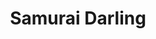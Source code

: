 --- 
title: "Samurai Darling"
publishdate: "2019-4-15T16:48:46+02:00"
src: "https://365manga.net/manga/samurai-darling"
image: "https://data.365manga.net/images/thumbnails/24111-samurai-darling.jpg"
description: "Compilation of short stories: 1) Samurai Darling - Amiko saw a boy dressed like a samurai at a school festival. What will she do? 2) Toumei Shoujo (Lucid Girl) - Yuki rejects a present from his childhood friend Risa, but something happens and he sees things from a different point of view. 3) Some Kind of Childhood - Rika doesn't understand the point of kissing. Will she change her mind?…"
---